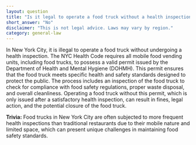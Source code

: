```yaml
---
layout: question
title: "Is it legal to operate a food truck without a health inspection in New York City?"
short_answer: "No"
disclaimer: "This is not legal advice. Laws may vary by region."
category: general-law
---
```

In New York City, it is illegal to operate a food truck without undergoing a health inspection. The NYC Health Code requires all mobile food vending units, including food trucks, to possess a valid permit issued by the Department of Health and Mental Hygiene (DOHMH). This permit ensures that the food truck meets specific health and safety standards designed to protect the public. The process includes an inspection of the food truck to check for compliance with food safety regulations, proper waste disposal, and overall cleanliness. Operating a food truck without this permit, which is only issued after a satisfactory health inspection, can result in fines, legal action, and the potential closure of the food truck.

**Trivia:** Food trucks in New York City are often subjected to more frequent health inspections than traditional restaurants due to their mobile nature and limited space, which can present unique challenges in maintaining food safety standards.
